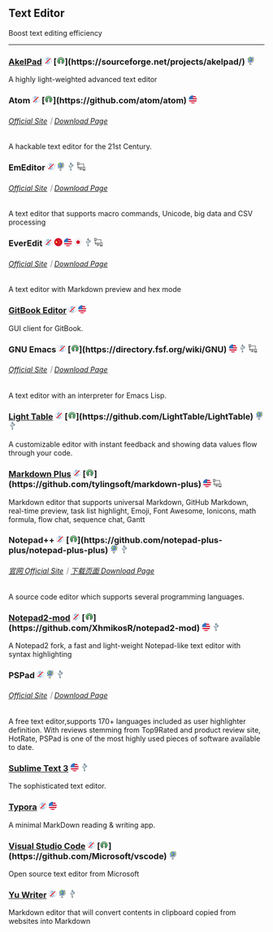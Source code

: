 ## Text Editor

Boost text editing efficiency

---

### [AkelPad](https://sourceforge.net/projects/akelpad/) ![](../assets/free.png) [![](../assets/open-source-icon.png "BSD@SourceForge: https://sourceforge.net/projects/akelpad/")](https://sourceforge.net/projects/akelpad/) ![](../assets/earth-globe.png)

A highly light-weighted advanced text editor

### Atom ![](../assets/free.png) [![](../assets/open-source-icon.png "MIT@GitHub: https://github.com/atom/atom")](https://github.com/atom/atom) ![](../assets/united-states.png)

###### [Official Site](https://atom.io/)｜[Download Page](https://github.com/atom/atom/releases)

A hackable text editor for the 21st Century.

### EmEditor ![](../assets/free.png) ![](../assets/earth-globe.png) ![](../assets/usb.png) ![](../assets/multi_platform.png)

###### [Official Site](https://www.emeditor.com)｜[Download Page](https://www.emeditor.com/download/)

A text editor that supports macro commands, Unicode, big data and CSV processing

### EverEdit ![](../assets/free.png) ![](../assets/china.png) ![](../assets/united-states.png) ![](../assets/japan.png) ![](../assets/usb.png) ![](../assets/multi_platform.png)

###### [Official Site](http://www.everedit.cn/)｜[Download Page](http://www.everedit.cn/download)

A text editor with Markdown preview and hex mode

### [GitBook Editor](https://www.gitbook.com/editor) ![](../assets/free.png) ![](../assets/united-states.png)

GUI client for GitBook.

### GNU Emacs ![](../assets/free.png) [![](../assets/open-source-icon.png "GPL-LIKE@fsf.org: https://directory.fsf.org/wiki/GNU")](https://directory.fsf.org/wiki/GNU) ![](../assets/united-states.png) ![](../assets/usb.png) ![](../assets/multi_platform.png)

###### [Official Site](https://www.gnu.org/software/emacs/)｜[Download Page](https://www.gnu.org/software/emacs/download.html)

A text editor with an interpreter for Emacs Lisp.

### [Light Table](http://lighttable.com/) ![](../assets/free.png) [![](../assets/open-source-icon.png "MIT@GitHub: https://github.com/LightTable/LightTable")](https://github.com/LightTable/LightTable) ![](../assets/earth-globe.png) ![](../assets/usb.png)

A customizable editor with instant feedback and showing data values flow through your code.

### [Markdown Plus](http://tylingsoft.com/markdown-plus/) ![](../assets/free.png) [![](../assets/open-source-icon.png "NO LICENSE@GitHub: https://github.com/tylingsoft/markdown-plus")](https://github.com/tylingsoft/markdown-plus) ![](../assets/united-states.png) ![](../assets/multi_platform.png)

Markdown editor that supports universal Markdown, GitHub Markdown, real-time preview, task list highlight, Emoji, Font Awesome, Ionicons, math formula, flow chat, sequence chat, Gantt

### Notepad++ ![](../assets/free.png) [![](../assets/open-source-icon.png "GPL 2.0@GitHub: https://github.com/notepad-plus-plus/notepad-plus-plus")](https://github.com/notepad-plus-plus/notepad-plus-plus) ![](../assets/earth-globe.png) ![](../assets/usb.png)

###### [官网 Official Site](https://notepad-plus-plus.org/)｜[下载页面 Download Page](https://notepad-plus-plus.org/download/v7.3.3.html)

A source code editor which supports several programming languages.

### [Notepad2-mod](https://xhmikosr.github.io/notepad2-mod/) ![](../assets/free.png) [![](../assets/open-source-icon.png "BSD 3-clause@GitHub: https://github.com/XhmikosR/notepad2-mod")](https://github.com/XhmikosR/notepad2-mod) ![](../assets/united-states.png) ![](../assets/usb.png)

A Notepad2 fork, a fast and light-weight Notepad-like text editor with syntax highlighting

### PSPad ![](../assets/free.png) ![](../assets/earth-globe.png) ![](../assets/usb.png)

###### [Official Site](http://www.pspad.com/)｜[Download Page](http://www.pspad.com/en/download.php)

A free text editor,supports 170+ languages included as user highlighter definition. With reviews stemming from Top9Rated and product review site, HotRate, PSPad is one of the most highly used pieces of software available to date.

### [Sublime Text 3](http://www.sublimetext.com/3) ![](../assets/united-states.png) ![](../assets/usb.png)

The sophisticated text editor.

### [Typora](https://typora.io/) ![](../assets/free.png) ![](../assets/united-states.png)

A minimal MarkDown reading & writing app.

### [Visual Studio Code](https://code.visualstudio.com/) ![](../assets/free.png) [![](../assets/open-source-icon.png "MIT@GitHub: https://github.com/Microsoft/vscode")](https://github.com/Microsoft/vscode) ![](../assets/earth-globe.png)

Open source text editor from Microsoft

### [Yu Writer](https://ivarptr.github.io/yu-writer.site/) ![](../assets/free.png) ![](../assets/earth-globe.png)  ![](../assets/usb.png)

Markdown editor that will convert contents in clipboard copied from websites into Markdown
